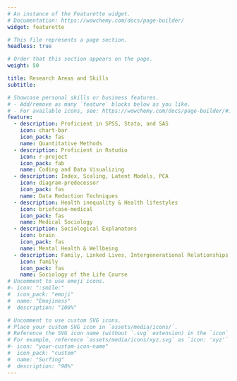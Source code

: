 ```yaml
---
# An instance of the Featurette widget.
# Documentation: https://wowchemy.com/docs/page-builder/
widget: featurette

# This file represents a page section.
headless: true

# Order that this section appears on the page.
weight: 50

title: Research Areas and Skills
subtitle:

# Showcase personal skills or business features.
# - Add/remove as many `feature` blocks below as you like.
# - For available icons, see: https://wowchemy.com/docs/page-builder/#icons
feature:
  - description: Proficient in SPSS, Stata, and SAS
    icon: chart-bar
    icon_pack: fas
    name: Quantitative Methods
  - description: Proficient in Rstudio
    icon: r-project
    icon_pack: fab
    name: Coding and Data Visualizing
  - description: Index, Scaling, Latent Models, PCA
    icon: diagram-predecessor
    icon_pack: fas
    name: Data Reduction Techniques
  - description: Health inequality & Health lifestyles
    icon: briefcase-medical
    icon_pack: fas
    name: Medical Sociology 
  - description: Sociological Explanatons
    icon: brain
    icon_pack: fas
    name: Mental Health & Wellbeing
  - description: Family, Linked Lives, Intergenerational Relationships
    icon: family
    icon_pack: fas
    name: Sociology of the Life Course
# Uncomment to use emoji icons.
#- icon: ":smile:"
#  icon_pack: "emoji"
#  name: "Emojiness"
#  description: "100%"

# Uncomment to use custom SVG icons.
# Place your custom SVG icon in `assets/media/icons/`.
# Reference the SVG icon name (without `.svg` extension) in the `icon` field.
# For example, reference `assets/media/icons/xyz.svg` as `icon: 'xyz'`
#- icon: "your-custom-icon-name"
#  icon_pack: "custom"
#  name: "Surfing"
#  description: "90%"
---
```


